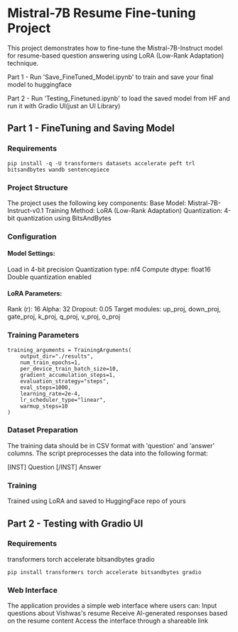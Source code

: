 # Mistral-7B Resume Fine-tuning Project

This project demonstrates how to fine-tune the Mistral-7B-Instruct model for resume-based question answering using LoRA (Low-Rank Adaptation) technique.

Part 1 - Run 'Save_FineTuned_Model.ipynb' to train and save your final model to huggingface

Part 2 - Run 'Testing_Finetuned.ipynb' to load the saved model from HF and run it with Gradio UI(just an UI Library)

## Part 1 - FineTuning and Saving Model 

### Requirements
```
pip install -q -U transformers datasets accelerate peft trl bitsandbytes wandb sentencepiece
```
###  Project Structure
The project uses the following key components:
Base Model: Mistral-7B-Instruct-v0.1
Training Method: LoRA (Low-Rank Adaptation)
Quantization: 4-bit quantization using BitsAndBytes
###  Configuration
####  Model Settings:
Load in 4-bit precision
Quantization type: nf4
Compute dtype: float16
Double quantization enabled
####  LoRA Parameters:
Rank (r): 16
Alpha: 32
Dropout: 0.05
Target modules: up_proj, down_proj, gate_proj, k_proj, q_proj, v_proj, o_proj
###  Training Parameters
```
training_arguments = TrainingArguments(
    output_dir="./results",
    num_train_epochs=1,
    per_device_train_batch_size=10,
    gradient_accumulation_steps=1,
    evaluation_strategy="steps",
    eval_steps=1000,
    learning_rate=2e-4,
    lr_scheduler_type="linear",
    warmup_steps=10
)
```
###  Dataset Preparation
The training data should be in CSV format with 'question' and 'answer' columns. The script preprocesses the data into the following format:

[INST] Question [/INST]
Answer

### Training 

Trained using LoRA and saved to HuggingFace repo of yours


## Part 2 - Testing with Gradio UI 

### Requirements
transformers
torch
accelerate
bitsandbytes
gradio
```
pip install transformers torch accelerate bitsandbytes gradio
```

### Web Interface
The application provides a simple web interface where users can:
Input questions about Vishwas's resume
Receive AI-generated responses based on the resume content
Access the interface through a shareable link

